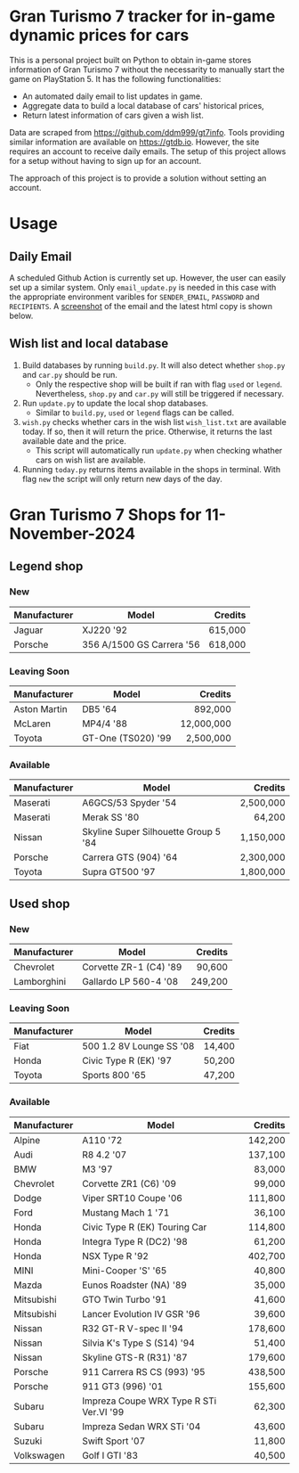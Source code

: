 # Gran Turismo 7 tracker for in-game dynamic prices for cars

This is a personal project built on Python to obtain in-game stores information of Gran Turismo 7 without the necessarity to manually start the game on PlayStation 5. It has the following functionalities:

- An automated daily email to list updates in game.
- Aggregate data to build a local database of cars' historical prices,
- Return latest information of cars given a wish list.

Data are scraped from https://github.com/ddm999/gt7info. Tools providing similar information are available on https://gtdb.io. However, the site requires an account to receive daily emails. The setup of this project allows for a setup without having to sign up for an account.

The approach of this project is to provide a solution without setting an account.

# Usage

## Daily Email

A scheduled Github Action is currently set up. However, the user can easily set up a similar system. Only `email_update.py` is needed in this case with the appropriate environment varibles for `SENDER_EMAIL`, `PASSWORD` and `RECIPIENTS`. A [screenshot](https://raw.githubusercontent.com/marcohoucheng/Gran-Turismo-7-Price-Tracker/main/data/email_screenshot.png) of the email and the latest html copy is shown below.

## Wish list and local database

1. Build databases by running `build.py`. It will also detect whether `shop.py` and `car.py` should be run.
    - Only the respective shop will be built if ran with flag `used` or `legend`. Nevertheless, `shop.py` and `car.py` will still be triggered if necessary.
2. Run `update.py` to update the local shop databases.
    - Similar to `build.py`, `used` or `legend` flags can be called.
3. `wish.py` checks whether cars in the wish list `wish_list.txt` are available today. If so, then it will return the price. Otherwise, it returns the last available date and the price.
    - This script will automatically run `update.py` when checking whather cars on wish list are available.
4. Running `today.py` returns items available in the shops in terminal. With flag `new` the script will only return new days of the day.


# Gran Turismo 7 Shops for 11-November-2024



## Legend shop

### New
 | Manufacturer | Model | Credits |
 | --- | --- | --: |
|Jaguar|XJ220 '92|615,000|
|Porsche|356 A/1500 GS Carrera '56|618,000|

### Leaving Soon
 | Manufacturer | Model | Credits |
 | --- | --- | --: |
|Aston Martin|DB5 '64|892,000|
|McLaren|MP4/4 '88|12,000,000|
|Toyota|GT-One (TS020) '99|2,500,000|

### Available
 | Manufacturer | Model | Credits |
 | --- | --- | --: |
|Maserati|A6GCS/53 Spyder '54|2,500,000|
|Maserati|Merak SS '80|64,200|
|Nissan|Skyline Super Silhouette Group 5 '84|1,150,000|
|Porsche|Carrera GTS (904) '64|2,300,000|
|Toyota|Supra GT500 '97|1,800,000|


## Used shop

### New
 | Manufacturer | Model | Credits |
 | --- | --- | --: |
|Chevrolet|Corvette ZR-1 (C4) '89|90,600|
|Lamborghini|Gallardo LP 560-4 '08|249,200|

### Leaving Soon
 | Manufacturer | Model | Credits |
 | --- | --- | --: |
|Fiat|500 1.2 8V Lounge SS '08|14,400|
|Honda|Civic Type R (EK) '97|50,200|
|Toyota|Sports 800 '65|47,200|

### Available
 | Manufacturer | Model | Credits |
 | --- | --- | --: |
|Alpine|A110 '72|142,200|
|Audi|R8 4.2 '07|137,100|
|BMW|M3 '97|83,000|
|Chevrolet|Corvette ZR1 (C6) '09|99,000|
|Dodge|Viper SRT10 Coupe '06|111,800|
|Ford|Mustang Mach 1 '71|36,100|
|Honda|Civic Type R (EK) Touring Car|114,800|
|Honda|Integra Type R (DC2) '98|61,200|
|Honda|NSX Type R '92|402,700|
|MINI|Mini-Cooper 'S' '65|40,800|
|Mazda|Eunos Roadster (NA) '89|35,000|
|Mitsubishi|GTO Twin Turbo '91|41,600|
|Mitsubishi|Lancer Evolution IV GSR '96|39,600|
|Nissan|R32 GT-R V-spec II '94|178,600|
|Nissan|Silvia K's Type S (S14) '94|51,400|
|Nissan|Skyline GTS-R (R31) '87|179,600|
|Porsche|911 Carrera RS CS (993) '95|438,500|
|Porsche|911 GT3 (996) '01|155,600|
|Subaru|Impreza Coupe WRX Type R STi Ver.VI '99|62,300|
|Subaru|Impreza Sedan WRX STi '04|43,600|
|Suzuki|Swift Sport '07|11,800|
|Volkswagen|Golf I GTI '83|40,500|
